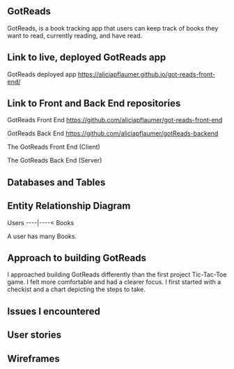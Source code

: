 ## GotReads

GotReads, is a book tracking app that users can keep track of books they want to read, currently reading, and have read.

## Link to live, deployed GotReads app

GotReads deployed app
https://aliciapflaumer.github.io/got-reads-front-end/

## Link to Front and Back End repositories

GotReads Front End
https://github.com/aliciapflaumer/got-reads-front-end

GotReads Back End
https://github.com/aliciapflaumer/gotReads-backend

The GotReads Front End (Client)


The GotReads Back End (Server)


## Databases and Tables


## Entity Relationship Diagram

Users ----|----< Books

A user has many Books.

## Approach to building GotReads

I approached building GotReads differently than the first project Tic-Tac-Toe game. I felt more comfortable and had a clearer focus. I first started with a checkist and a chart depicting the steps to take.

## Issues I encountered

## User stories

## Wireframes

